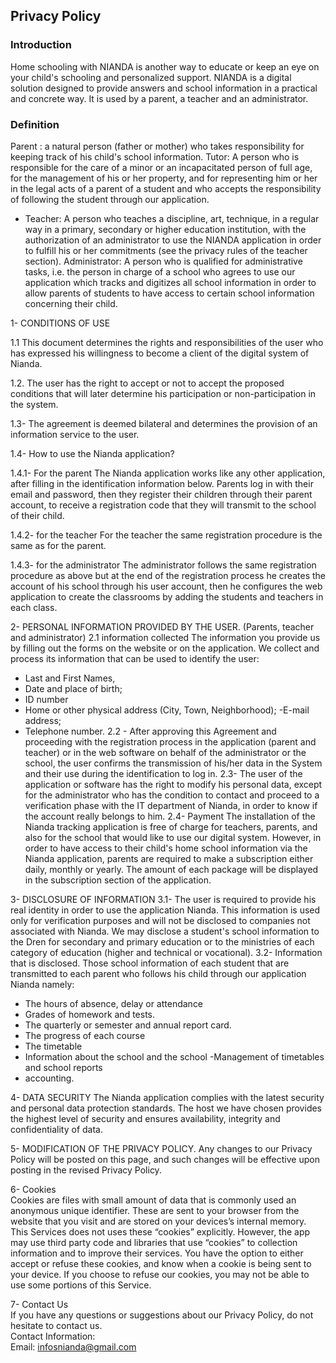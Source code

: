 Privacy Policy  
----------------

### Introduction  
Home schooling with NIANDA is another way to educate or keep an eye on your child's schooling and personalized support. NIANDA is a digital solution designed to provide answers and school information in a practical and concrete way. It is used by a parent, a teacher and an administrator.

### Definition
Parent : a natural person (father or mother) who takes responsibility for keeping track of his child's school information.
Tutor: A person who is responsible for the care of a minor or an incapacitated person of full age, for the management of his or her property, and for representing him or her in the legal acts of a parent of a student and who accepts the responsibility of following the student through our application.
- Teacher: A person who teaches a discipline, art, technique, in a regular way in a primary, secondary or higher education institution, with the authorization of an administrator to use the NIANDA application in order to fulfill his or her commitments (see the privacy rules of the teacher section).
Administrator: A person who is qualified for administrative tasks, i.e. the person in charge of a school who agrees to use our application which tracks and digitizes all school information in order to allow parents of students to have access to certain school information concerning their child.

1- CONDITIONS OF USE

1.1 This document determines the rights and responsibilities of the user who has expressed his willingness to become a client of the digital system of Nianda.

1.2. The user has the right to accept or not to accept the proposed conditions that will later determine his participation or non-participation in the system.

1.3- The agreement is deemed bilateral and determines the provision of an information service to the user.

1.4- How to use the Nianda application?

1.4.1- For the parent
The Nianda application works like any other application, after filling in the identification information below. Parents log in with their email and password, then they register their children through their parent account, to receive a registration code that they will transmit to the school of their child.

1.4.2- for the teacher
For the teacher the same registration procedure is the same as for the parent.

1.4.3- for the administrator
The administrator follows the same registration procedure as above but at the end of the registration process he creates the account of his school through his user account, then he configures the web application to create the classrooms by adding the students and teachers in each class.

2- PERSONAL INFORMATION PROVIDED BY THE USER.
(Parents, teacher and administrator)
2.1 information collected
The information you provide us by filling out the forms on the website or on the application. We collect and process its information that can be used to identify the user:
  - Last and First Names,
- Date and place of birth;
- ID number
- Home or other physical address (City, Town, Neighborhood);
-E-mail address;
- Telephone number.
2.2 - After approving this Agreement and proceeding with the registration process in the application (parent and teacher) or in the web software on behalf of the administrator or the school, the user confirms the transmission of his/her data in the System and their use during the identification to log in.
2.3- The user of the application or software has the right to modify his personal data, except for the administrator who has the condition to contact and proceed to a verification phase with the IT department of Nianda, in order to know if the account really belongs to him.
2.4- Payment
The installation of the Nianda tracking application is free of charge for teachers, parents, and also for the school that would like to use our digital system. 
However, in order to have access to their child's home school information via the Nianda application, parents are required to make a subscription either daily, monthly or yearly. The amount of each package will be displayed in the subscription section of the application.

3- DISCLOSURE OF INFORMATION
3.1- The user is required to provide his real identity in order to use the application Nianda. This information is used only for verification purposes and will not be disclosed to companies not associated with Nianda. We may disclose a student's school information to the Dren for secondary and primary education or to the ministries of each category of education (higher and technical or vocational).
3.2- Information that is disclosed.
Those school information of each student that are transmitted to each parent who follows his child through our application Nianda namely:
- The hours of absence, delay or attendance
- Grades of homework and tests.
- The quarterly or semester and annual report card.
- The progress of each course
- The timetable
- Information about the school and the school
-Management of timetables and school reports
- accounting.

4- DATA SECURITY
The Nianda application complies with the latest security and personal data protection standards.
The host we have chosen provides the highest level of security and ensures availability, integrity and confidentiality of data.

5- MODIFICATION OF THE PRIVACY POLICY.
Any changes to our Privacy Policy will be posted on this page, and such changes will be effective upon posting in the revised Privacy Policy.

6- Cookies  
Cookies are files with small amount of data that is commonly used an anonymous unique identifier. These are sent to your browser from the website that you visit and are stored on your devices’s internal memory.
This Services does not uses these “cookies” explicitly. However, the app may use third party code and libraries that use “cookies” to collection information and to improve their services. You have the option  to either accept or refuse these cookies, and know when a cookie is being sent to your device. If you choose to refuse our cookies, you may not be able to use some portions of this Service. 

7- Contact Us  
If you have any questions or suggestions about our Privacy Policy, do not hesitate to contact us.  
Contact Information:  
Email: infosnianda@gmail.com
